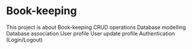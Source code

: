 # Book-keeping
This project is about Book-keeping  CRUD operations Database modelling Database association User profile User update profile Authentication (Login/Logout)
